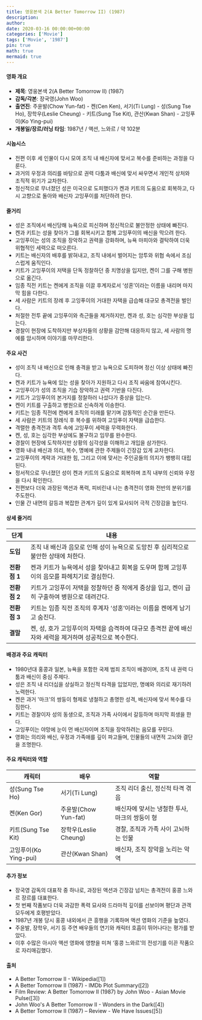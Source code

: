 ```yaml
---
title: 영웅본색 2(A Better Tomorrow II) (1987)
description: 
author: 
date: 2020-03-16 00:00:00+00:00
categories: ['Movie']
tags: ['Movie', '1987']
pin: true
math: true
mermaid: true
---
```

#### 영화 개요

- **제목**: 영웅본색 2(A Better Tomorrow II) (1987)  
- **감독/각본**: 장국영(John Woo)  
- **출연진**: 주윤발(Chow Yun-fat) - 켄(Cen Ken), 서기(Ti Lung) - 성(Sung Tse Ho), 장학우(Leslie Cheung) - 키트(Sung Tse Kit), 관산(Kwan Shan) - 고잉푸이(Ko Ying-pui)  
- **개봉일/장르/러닝 타임**: 1987년 / 액션, 느와르 / 약 102분  

#### 시놉시스

- 전편 이후 세 인물이 다시 모여 조직 내 배신자에 맞서고 복수를 준비하는 과정을 다룬다.  
- 과거의 우정과 의리를 바탕으로 권력 다툼과 배신에 맞서 싸우면서 개인적 상처와 조직적 위기가 교차한다.  
- 정신적으로 무너졌던 성은 미국으로 도피했다가 켄과 키트의 도움으로 회복하고, 다시 고향으로 돌아와 배신자 고잉푸이를 처단하려 한다.  

#### 줄거리

- 성은 조직에서 배신당해 뉴욕으로 피신하며 정신적으로 불안정한 상태에 빠진다.  
- 켄과 키트는 성을 찾아가 그를 회복시키고 함께 고잉푸이의 배신을 막으려 한다.  
- 고잉푸이는 성의 조직을 장악하고 권력을 강화하며, 뉴욕 마피아와 결탁하여 더욱 위협적인 세력으로 떠오른다.  
- 키트는 배신자의 배후를 밝혀내고, 조직 내에서 벌어지는 암투와 위협 속에서 조심스럽게 움직인다.  
- 키트가 고잉푸이의 저택을 단독 정찰하던 중 치명상을 입지만, 켄이 그를 구해 병원으로 옮긴다.  
- 임종 직전 키트는 켄에게 조직을 이끌 후계자로서 ‘성혼’이라는 이름을 내리며 마지막 힘을 다한다.  
- 세 사람은 키트의 장례 후 고잉푸이의 거대한 자택을 급습해 대규모 총격전을 벌인다.  
- 처절한 전투 끝에 고잉푸이와 측근들을 제거하지만, 켄과 성, 호는 심각한 부상을 입는다.  
- 경찰이 현장에 도착하지만 부상자들의 상황을 감안해 대응하지 않고, 세 사람의 명예를 암시하며 이야기를 마무리한다.  

#### 주요 사건

- 성이 조직 내 배신으로 인해 충격을 받고 뉴욕으로 도피하며 정신 이상 상태에 빠진다.  
- 켄과 키트가 뉴욕에 있는 성을 찾아가 지원하고 다시 조직 싸움에 참여시킨다.  
- 고잉푸이가 성의 조직을 기습 장악하고 권력 기반을 다진다.  
- 키트가 고잉푸이의 본거지를 정찰하러 나섰다가 중상을 입는다.  
- 켄이 키트를 구출하고 병원으로 신속하게 이송한다.  
- 키트는 임종 직전에 켄에게 조직의 미래를 맡기며 감동적인 순간을 만든다.  
- 세 사람은 키트의 장례식 후 복수를 위하여 고잉푸이 자택을 급습한다.  
- 격렬한 총격전과 격투 속에 고잉푸이 세력을 무력화한다.  
- 켄, 성, 호는 심각한 부상에도 불구하고 임무를 완수한다.  
- 경찰이 현장에 도착하지만 상황의 심각성을 이해하고 개입을 삼가한다.  
- 영화 내내 배신과 의리, 복수, 명예에 관한 주제들이 긴장감 있게 교차한다.  
- 고잉푸이의 계략과 거대한 힘, 그리고 이에 맞서는 주인공들의 의지가 팽팽히 대립된다.  
- 정서적으로 무너졌던 성이 켄과 키트의 도움으로 회복하며 조직 내부의 신뢰와 우정을 다시 확인한다.  
- 전편보다 더욱 과장된 액션과 폭력, 피비린내 나는 총격전이 영화 전반의 분위기를 주도한다.  
- 인물 간 내면의 갈등과 복잡한 관계가 깊이 있게 묘사되어 극적 긴장감을 높인다.  

#### 상세 줄거리

| **단계**   | **내용**                                                             |
|------------|----------------------------------------------------------------------|
| **도입**   | 조직 내 배신과 음모로 인해 성이 뉴욕으로 도망친 후 심리적으로 불안한 상태에 처한다.          |
| **전환점 1** | 켄과 키트가 뉴욕에서 성을 찾아내고 회복을 도우며 함께 고잉푸이의 음모를 파헤치기로 결심한다.      |
| **전환점 2** | 키트가 고잉푸이 저택을 정찰하던 중 적에게 중상을 입고, 켄이 급히 구출하여 병원으로 데려간다.       |
| **전환점 3** | 키트는 임종 직전 조직의 후계자 ‘성혼’이라는 이름을 켄에게 남기고 숨진다.                     |
| **결말**   | 켄, 성, 호가 고잉푸이의 자택을 습격하여 대규모 총격전 끝에 배신자와 세력을 제거하며 성공적으로 복수한다.  |

#### 배경과 주요 캐릭터

- 1980년대 홍콩과 일본, 뉴욕을 포함한 국제 범죄 조직이 배경이며, 조직 내 권력 다툼과 배신이 중심 주제다.  
- 성은 조직 내 리더십을 상실하고 정신적 타격을 입었지만, 명예와 의리로 재기하려 노력한다.  
- 켄은 과거 '마크'의 쌍둥이 형제로 냉철하고 총명한 성격, 배신자에 맞서 복수를 다짐한다.  
- 키트는 경찰이자 성의 동생으로, 조직과 가족 사이에서 갈등하며 마지막 희생을 한다.  
- 고잉푸이는 야망에 눈이 먼 배신자이며 조직을 장악하려는 음모를 꾸민다.  
- 영화는 의리와 배신, 우정과 가족애를 깊이 파고들며, 인물들의 내면적 고뇌와 결단을 조명한다.  

#### 주요 캐릭터와 역할

| **캐릭터** | **배우**          | **역할**                       |
|------------|-------------------|--------------------------------|
| 성(Sung Tse Ho)   | 서기(Ti Lung)          | 조직 리더 출신, 정신적 타격 겪음         |
| 켄(Ken Gor)      | 주윤발(Chow Yun-fat)    | 배신자에 맞서는 냉철한 투사, 마크의 쌍둥이 형|
| 키트(Sung Tse Kit) | 장학우(Leslie Cheung)   | 경찰, 조직과 가족 사이 고뇌하는 인물       |
| 고잉푸이(Ko Ying-pui) | 관산(Kwan Shan)         | 배신자, 조직 장악을 노리는 악역           |

#### 추가 정보

- 장국영 감독의 대표작 중 하나로, 과장된 액션과 긴장감 넘치는 총격전이 홍콩 느와르 장르를 대표한다.  
- 첫 번째 작품보다 더욱 과감한 폭력 묘사와 드라마적 깊이를 선보이며 평단과 관객 모두에게 호평받았다.  
- 1987년 개봉 당시 홍콩 내외에서 큰 흥행을 기록하며 액션 영화의 기준을 높였다.  
- 주윤발, 장학우, 서기 등 주연 배우들의 연기와 캐릭터 호흡이 뛰어나다는 평가를 받았다.  
- 이후 수많은 아시아 액션 영화에 영향을 미쳐 ‘홍콩 느와르’의 전성기를 이끈 작품으로 자리매김했다.  

#### 출처

- A Better Tomorrow II - Wikipedia([1])  
- A Better Tomorrow II (1987) - IMDb Plot Summary([2])  
- Film Review: A Better Tomorrow II (1987) by John Woo - Asian Movie Pulse([3])  
- John Woo's A Better Tomorrow II - Wonders in the Dark([4])  
- A Better Tomorrow II (1987) – Review - We Have Issues([5])
